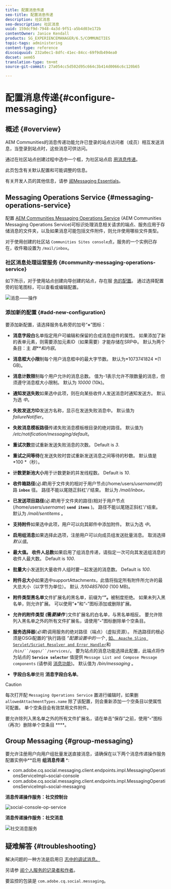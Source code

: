 ```yaml
---
title: 配置消息传递
seo-title: 配置消息传递
description: 社区消息
seo-description: 社区消息
uuid: 159dcf9d-7948-4a3d-9f51-a5b4d03e172b
contentOwner: Janice Kendall
products: SG_EXPERIENCEMANAGER/6.5/COMMUNITIES
topic-tags: administering
content-type: reference
discoiquuid: 232a0ec1-8dfc-41ec-84cc-69f9db494ea0
docset: aem65
translation-type: tm+mt
source-git-commit: 27a054cc5d502d95c664c3b414d0066c6c120b65

---
```



# 配置消息传递{#configure-messaging}

## 概述 {#overview}

AEM Communities的消息传递功能允许已登录的站点访问者（成员）相互发送消息，当登录到站点时，这些消息可供访问。

通过在社区站点创建过程中选中一个框，为社区站点启 [用消息传递](/help/communities/sites-console.md)。

此页包含有关默认配置和可能调整的信息。

有关开发人员的其他信息，请参 [阅Messaging Essentials](/help/communities/essentials-messaging.md)。

## Messaging Operations Service {#messaging-operations-service}

配置 [AEM Communities Messaging Operations Service](https://localhost:4502/system/console/configMgr/com.adobe.cq.social.messaging.client.endpoints.impl.MessagingOperationsServiceImpl) (AEM Communities Messaging Operations Service)可标识处理消息相关请求的端点、服务应用于存储消息的文件夹，以及如果消息可能包括文件附件，则允许使用哪些文件类型。

对于使用创建的社区站 `Communities Sites console`点，服务的一个实例已存在，收件箱设置为 `/mail/inbox`。

### 社区消息处理运营服务 {#community-messaging-operations-service}

如下所示，对于使用站点创建向导创建的站点，存在服 [务的配置](/help/communities/sites-console.md)。 通过选择配置旁的铅笔图标，可以查看或编辑配置。

![消息——操作](assets/messaging-operations.png)

### 添加新的配置 {#add-new-configuration}

要添加新配置，请选择服务名称旁的加号“**+**”图标：

* **消息字段白**&#x200B;名单指定用户可编辑和保留的合成消息组件的属性。 如果添加了新的表单元素，则需要添加元素ID（如果需要）才能存储在SRP中。 默认为两个条目：主 *题**和内容*。

* **消息框大小限**&#x200B;制每个用户消息框中的最大字节数。 默认为*1073741824 *(1 GB)。

* **消息计数限**&#x200B;制每个用户允许的消息总数。 值为-1表示允许不限数量的消息，但须遵守消息框大小限制。 默认为 *10000* (10k)。

* **通知发送失败**&#x200B;如果选中此项，则在向某些收件人发送消息时通知发送方。 默认为选 *中*。

* **失败发送方ID**&#x200B;发送方名称，显示在发送失败消息中。 默认值为 *failureNotifier*。

* **失败消息模板路径**&#x200B;传递失败消息模板根目录的绝对路径。 默认值为 */etc/notification/messaging/default*。

* **重试次数**&#x200B;尝试重新发送失败消息的次数。 Default is *3*.

* **重试之间等待**&#x200B;在发送失败时尝试重新发送消息之间等待的秒数。 默认值是*100 *（秒）。

* **计数更新池大小**&#x200B;用于计数更新的并发线程数。 Default is *10*.

* **收件箱路径**(必&#x200B;*需*)用于文件夹的相对于用户节点(/home/users/*username*)的路 **`inbox`** 径。 路径不能以尾随正斜杠&#39;/&#39;结束。 默认为 */mail/inbox。*

* **已发送项目路径**(必&#x200B;*需*)用于文件夹的路径(相对于用户节点(/home/users/*username*) **`send items`** )。 路径不能以尾随正斜杠&#39;/&#39;结束。 默认为 */mail/sentitems* 。

* **支持附件**&#x200B;如果选中此项，用户可以向其邮件中添加附件。 默认为选 *中*。

* **启用组消息**&#x200B;如果选择此选项，注册用户可以向成员组发送批量消息。 取消选择 *默认值*。

* **最大值。 收件人总数**&#x200B;如果启用了组消息传递，请指定一次可向其发送组消息的收件人最大数。 Default is *100*.

* **批量大**&#x200B;小发送到大量收件人组时要一起发送的消息数。 Default is *100*.

* **附件总大小**&#x200B;如果选中supportAttachments，此值将指定所有附件所允许的最大总大小（以字节为单位）。 默认 *为104857600* (100 MB)。

* **附件类型黑名单**&#x200B;文件扩展名的黑名单，前缀为“**”。**&#x200B;被制度拒绝。 如果未列入黑名单，则允许扩展。 可以使用“**+**”和“**-**”图标添加或删除扩展。

* **允许的附件类型**
   **(需&#x200B;*要操作*** )文件扩展名的白名单，与黑名单相反。 要允许除列入黑名单之外的所有文件扩展名，请使用“**-**”图标删除单个空条目。

* **服务选择器**(*必需*)调用服务的绝对路径（端点）（虚拟资源）。 所选路径的根必须是OSGi配置的“执行路径 *”配置设置中的一个* , [ 如、 `Apache Sling Servlet/Script Resolver and Error Handler`](https://localhost:4502/system/console/configMgr/org.apache.sling.servlets.resolver.SlingServletResolver)和 `/bin/``/apps/``/services/`。 要为站点的消息功能选择此配置，此端点将作为站点的 **`Service selector`** 值提供 `Message List and Compose Message components` (请参阅 [消息功能](/help/communities/configure-messaging.md))。
默认值为 */bin/messaging* 。

* **字段白名单**&#x200B;使用 **消息字段白名单**。

>[!CAUTION]
>
>每次打开配 `Messaging Operations Service` 置进行编辑时，如果删 `allowedAttachmentTypes.name` 除了该配置，则会重新添加一个空条目以使属性可配置。 单个空条目会有效禁用文件附件。
>
>要允许除列入黑名单之外的所有文件扩展名，请在单击“保存”之前，使用“**-**”图标（再次）删除单个空条目 ****。

## Group Messaging {#group-messaging}

要允许注册用户向用户组批量发送直接消息，请确保在以下两个消息传递操作服务配置实例中**启用 **组消息传递** *:

* com.adobe.cq.social.messaging.client.endpoints.impl.MessagingOperationsServiceImpl~social-console
* com.adobe.cq.social.messaging.client.endpoints.impl.MessagingOperationsServiceImpl~social-messaging

**消息传递操作服务：社交控制台**

![social-console-op-service](assets/social-console-op-service.png)

**消息传递操作服务：社交消息**

![社交消息服务](assets/social-message-op-service.png)

## 疑难解答 {#troubleshooting}

解决问题的一种方法是启用日 [志中的调试消息。](/help/sites-administering/troubleshooting.md)

另请参 [阅个人服务的记录者和作者](/help/sites-deploying/configure-logging.md#loggers-and-writers-for-individual-services)。

要监控的包装是 `com.adobe.cq.social.messaging`。
